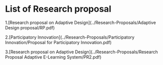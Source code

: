 
# List of Research proposal


1.[Research proposal on Adaptive Design](../Research-Proposals/Adaptive Design proposal/RP.pdf)


2.[Participatory Innovation](../Research-Proposals/Participatory Innovation/Proposal for Participatory Innovation.pdf)


3.[Research proposal on Adaptive Design](../Research-Proposals/Research Proposal Adaptive E-Learning System/PR2.pdf)
